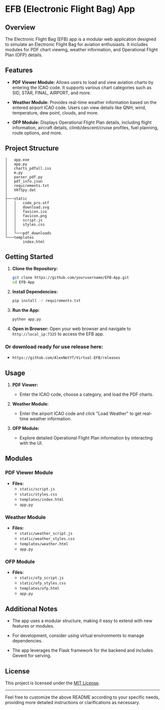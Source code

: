 

# EFB (Electronic Flight Bag) App

## Overview

The Electronic Flight Bag (EFB) app is a modular web application designed to simulate an Electronic Flight Bag for aviation enthusiasts. It includes modules for PDF chart viewing, weather information, and Operational Flight Plan (OFP) details.

## Features

- **PDF Viewer Module:** Allows users to load and view aviation charts by entering the ICAO code. It supports various chart categories such as SID, STAR, FINAL, AIRPORT, and more.

- **Weather Module:** Provides real-time weather information based on the entered airport ICAO code. Users can view details like QNH, wind, temperature, dew point, clouds, and more.

- **OFP Module:** Displays Operational Flight Plan details, including flight information, aircraft details, climb/descent/cruise profiles, fuel planning, route options, and more.

## Project Structure

```plaintext
│   app.exe
│   app.py
│   charts_pdfall.iss
│   m.py
│   parser_pdf.py
│   pdf_info.json
│   requirements.txt
│   VATSpy.dat
│
├───static
│   │   code_pro.otf
│   │   download.svg
│   │   favicon.ico
│   │   favicon.png
│   │   script.js
│   │   styles.css
│   │
│   └───pdf_downloads
└───templates
        index.html
```

## Getting Started

1. **Clone the Repository:**
   ```bash
   git clone https://github.com/yourusername/EFB-App.git
   cd EFB-App
   ```

2. **Install Dependencies:**
   ```bash
   pip install -r requirements.txt
   ```

3. **Run the App:**
   ```bash
   python app.py
   ```

4. **Open in Browser:**
   Open your web browser and navigate to `http://local_ip:7325` to access the EFB app.
### Or download ready for use release here: 
- ` https://github.com/AlexNetYT/Virtual-EFB/releases ` 
## Usage

1. **PDF Viewer:**
   - Enter the ICAO code, choose a category, and load the PDF charts.

2. **Weather Module:**
   - Enter the airport ICAO code and click "Load Weather" to get real-time weather information.

3. **OFP Module:**
   - Explore detailed Operational Flight Plan information by interacting with the UI.

## Modules

### PDF Viewer Module

- **Files:**
  - `static/script.js`
  - `static/styles.css`
  - `templates/index.html`
  - `app.py`

### Weather Module

- **Files:**
  - `static/weather_script.js`
  - `static/weather_styles.css`
  - `templates/weather.html`
  - `app.py`

### OFP Module

- **Files:**
  - `static/ofp_script.js`
  - `static/ofp_styles.css`
  - `templates/ofp.html`
  - `app.py`

## Additional Notes

- The app uses a modular structure, making it easy to extend with new features or modules.

- For development, consider using virtual environments to manage dependencies.

- The app leverages the Flask framework for the backend and includes Gevent for serving.

## License

This project is licensed under the [MIT License](LICENSE).

---

Feel free to customize the above README according to your specific needs, providing more detailed instructions or clarifications as necessary.
